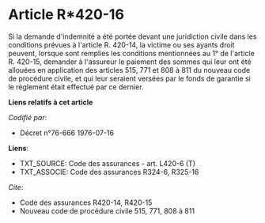 # Article R*420-16

Si la demande d'indemnité a été portée devant une juridiction civile dans les conditions prévues à l'article R. 420-14, la
victime ou ses ayants droit peuvent, lorsque sont remplies les conditions mentionnées au 1° de l'article R. 420-15, demander
à l'assureur le paiement des sommes qui leur ont été allouées en application des articles 515, 771 et 808 à 811 du nouveau
code de procédure civile, et qui leur seraient versées par le fonds de garantie si le règlement était effectué par ce
dernier.

**Liens relatifs à cet article**

_Codifié par_:

  - Décret n°76-666 1976-07-16

**Liens**:

  - TXT_SOURCE: Code des assurances - art. L420-6 (T)
  - TXT_ASSOCIE: Code des assurances R324-6, R325-16

_Cite_:

  - Code des assurances R420-14, R420-15
  - Nouveau code de procédure civile 515, 771, 808 à 811
